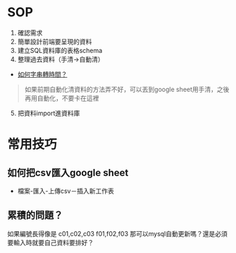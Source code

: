 

# SOP

1. 確認需求
2. 簡單設計前端要呈現的資料
3. 建立SQL資料庫的表格schema
4. 整理過去資料（手清->自動清）
- [如何字串轉時間？](資料庫管理/時間語法.md)
> 如果前期自動化清資料的方法弄不好，可以丟到google sheet用手清，之後再用自動化，不要卡在這裡
5. 把資料import進資料庫	

# 常用技巧

## 如何把csv匯入google sheet

- 檔案-匯入-上傳csv－插入新工作表

## 累積的問題？

如果編號長得像是
c01,c02,c03
f01,f02,f03
那可以mysql自動更新嗎？還是必須要輸入時就要自己資料要排好？